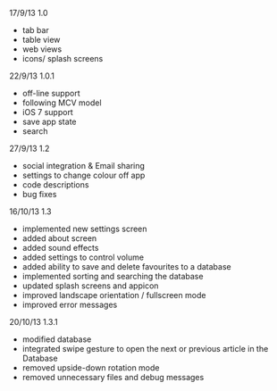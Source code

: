 17/9/13
1.0
+ tab bar
+ table view
+ web views
+ icons/ splash screens

22/9/13
1.0.1 
+ off-line support
+ following MCV model
+ iOS 7 support
+ save app state
+ search

27/9/13
1.2
+ social integration & Email sharing
+ settings to change colour off app
+ code descriptions
+ bug fixes

16/10/13
1.3
+ implemented new settings screen
+ added about screen
+ added sound effects
+ added settings to control volume
+ added ability to save and delete favourites to a database
+ implemented sorting and searching the database
+ updated splash screens and appicon
+ improved landscape orientation / fullscreen mode
+ improved error messages

20/10/13
1.3.1
+ modified database
+ integrated swipe gesture to open the next or previous article in the Database
+ removed upside-down rotation mode
+ removed unnecessary files and debug messages
